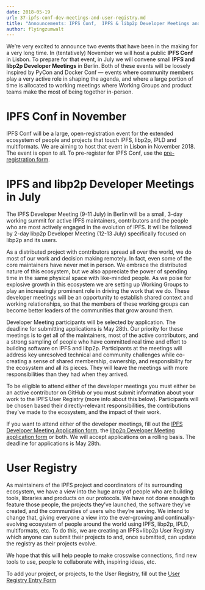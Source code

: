 ```yaml
---
date: 2018-05-19
url: 37-ipfs-conf-dev-meetings-and-user-registry.md
title: "Announcements: IPFS Conf,  IPFS & libp2p Developer Meetings and a User Registry"
author: flyingzumwalt
---
```


We’re very excited to announce two events that have been in the making for a very long time. In (tentatively) November we will host a public **IPFS Conf** in Lisbon. To prepare for that event, in July we will convene small **IPFS and libp2p Developer Meetings** in Berlin. Both of these events will be loosely inspired by PyCon and Docker Conf — events where community members play a very active role in shaping the agenda, and where a large portion of time is allocated to working meetings where Working Groups and product teams make the most of being together in-person.

# IPFS Conf in November

IPFS Conf will be a large, open-registration event for the extended ecosystem of people and projects that touch IPFS, libp2p, IPLD and multiformats.  We are aiming to host that event in Lisbon in November 2018. The event is open to all. To pre-register for IPFS Conf, use the [pre-registration form](https://goo.gl/forms/0Pu6VZzG8pRAmrrv2).

# IPFS and libp2p Developer Meetings in July

The IPFS Developer Meeting (9-11 July) in Berlin will be a small, 3-day working summit for active IPFS maintainers, contributors and the people who are most actively engaged in the evolution of IPFS. It will be followed by 2-day libp2p Developer Meeting (12-13 July) specifically focused on libp2p and its users.

As a distributed project with contributors spread all over the world, we do most of our work and decision making remotely. In fact, even some of the core maintainers have never met in person. We embrace the distributed nature of this ecosystem, but we also appreciate the power of spending time in the same physical space with like-minded people. As we poise for explosive growth in this ecosystem we are setting up Working Groups to play an increasingly prominent role in driving the work that we do. These developer meetings will be an opportunity to establish shared context and working relationships, so that the members of these working groups can become better leaders of the communities that grow around them.

Developer Meeting participants will be selected by application. The deadline for submitting applications is May 28th.  Our priority for these meetings is to get all of the maintainers, most of the active contributors, and a strong sampling of people who have committed real time and effort to building software on IPFS and libp2p. Participants at the meetings will address key unresolved technical and community challenges while co-creating a sense of shared membership, ownership, and responsibility for the ecosystem and all its pieces. They will leave the meetings with more responsibilities than they had when they arrived.

To be eligible to attend either of the developer meetings you must either be an active contributor on GitHub or you must submit information about your work to the IPFS User Registry (more info about this below). Participants will be chosen based their directly-relevant responsibilities, the contributions they've made to the ecosystem, and the impact of their work.

If you want to  attend either of the developer meetings, fill out the [IPFS Developer Meeting Application form](https://goo.gl/forms/sVRjrW1CA61FTwl12), the [libp2p Developer Meeting application form](https://goo.gl/forms/8YpFQ7D00s5gC3hw2) or both. We will accept applications on a rolling basis. The deadline for applications is May 28th.

# User Registry

As maintainers of the IPFS project and coordinators of its surrounding ecosystem, we have a view into the huge array of people who are building tools, libraries and products on our protocols. We have not done enough to feature those people, the projects they’ve launched, the software they’ve created, and the communities of users who they’re serving. We intend to change that, giving everyone a view into the ever-growing and continually-evolving ecosystem of people around the world using IPFS, libp2p, IPLD, multiformats, etc. To do this, we are creating an IPFS+libp2p User Registry which anyone can submit their projects to and, once submitted, can update the registry as their projects evolve.

We hope that this will help people to make crosswise connections, find new tools to use, people to collaborate with, inspiring ideas, etc.

To add your project, or projects, to the User Registry, fill out the [User Registry Entry Form](https://goo.gl/forms/1dxAwv809VY2zeNC3)
